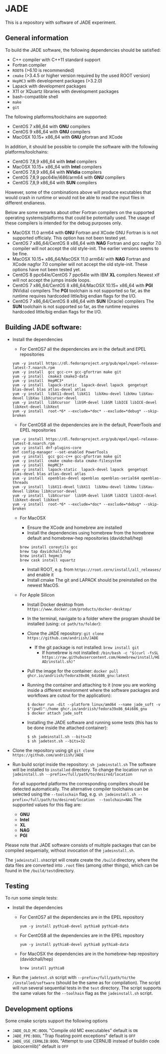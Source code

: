 # JADE
This is a repository with software of JADE experiment.

## General information 

 To build the JADE software, the following dependencies should be satisfied:
 
 - C++ compiler with C++11 standard support
 - Fortran compiler
 - ``ROOT6`` (>6.10 is recommended)
 - ``cmake`` (>3.4.5 or higher version required by the used ROOT version)
 - ``HepMC3`` with development packages (>3.2.0)
 - Lapack with development packages 
 - X11 or XQuartz libraries with development packages
 - bash-compatible shell
 - ``make``
 - ``git`` 
 
 The following platforms/toolchains are supported:
 
  - CentOS 7 x86_64 with **GNU** compilers
  - CentOS 9 x86_64 with **GNU** compilers
  - MacOSX 10.15+ x86_64 with **GNU** gfortran and XCode
  
  In addition, it should be possible to compile the software  with the following platforms/toolchains:
  
  - CentOS 7,8,9 x86_64 with **Intel** compilers
  - MacOSX 10.15+ x86_64 with **Intel** compilers
  - CentOS 7,8,9 x86_64 with **NVidia** compilers
  - CentOS 7,8,9 ppc64le/i686/arm64 with **GNU** compilers
  - CentOS 7,8,9 x86_64 with **SUN** compilers

  However, some of the combinations above will produce excutables that would crash in runtime or
  would not be able to read the input files in different endianess.

  Below are some remarks about other Fortran compilers on the supported operating systems/platforms that could be potentially used.
  The usage of these compilers is intended for the debug purposes only. 
   
   - MacOSX 11.0 arm64 with **GNU** Fortran and XCode
      GNU Fortran is is not supported officialy. This option has not been tested yet.
   - CentOS 7 x86_64/CentOS 8 x86_64 with **NAG** Fortran and gcc 
      nagfor 7.0 compiler will not accept the old style-init. The earlier versions seems to be fine.
   - MacOSX 10.15+ x86_64/MacOSX 11.0 arm64/ with **NAG** Fortran and XCode 
      nagfor 7.0 compiler will not accept the old style-init.  These options have not been tested yet.
   - CentOS 8 ppc64le/CentOS 7 ppc64le with IBM **XL** compilers
      Newest xlf will not accept the jumps inside loops.
   - CentOS 7 x86_64/CentOS 8 x86_64/MacOSX 10.15+ x86_64 with **PGI** (NVidia) compilers
      The **PGI** toolchain is not supported so far, as the runtime requires hardcoded little/big endian flags for the I/O.
   - CentOS 7 x86_64/CentOS 8 x86_64 with **SUN** (Oracle) compilers
      The **SUN** toolchain is not supported so far, as the runtime requires hardcoded little/big endian flags for the I/O.

## Building JADE software:

 - Install the dependencies
   - For CentOS7 all the dependencies are in the default and EPEL repositories  
    ```
    yum -y install https://dl.fedoraproject.org/pub/epel/epel-release-latest-7.noarch.rpm
    yum -y install  gcc gcc-c++ gcc-gfortran make git
    yum -y install  cmake3 cmake3-data
    yum -y install  HepMC3*
    yum -y install  lapack-static  lapack-devel lapack  gengetopt  blas-devel blas atlas-devel atlas
    yum -y install  libX11-devel libX11  libXmu-devel libXmu libXau-devel libXau libXcursor-devel  
    yum -y install  libXcursor  libSM-devel libSM libICE libICE-devel libXext-devel libXext
    yum -y install  root-*6* --exclude=*doc* --exclude=*debug* --skip-broken
    ```
   - For CentOS8 all the dependencies are in the default, PowerTools and EPEL repositories  
    ```
    yum -y install https://dl.fedoraproject.org/pub/epel/epel-release-latest-8.noarch.rpm
    yum -y install dnf-plugins-core
    dnf config-manager --set-enabled PowerTools
    yum -y install  gcc gcc-c++ gcc-gfortran make git
    yum -y install  cmake cmake-data cmake-filesystem
    yum -y install  HepMC3*
    yum -y install  lapack-static  lapack-devel lapack  gengetopt  blas-devel blas atlas-devel atlas  
    yum -y install  openblas-devel openblas openblas-serial64 openblas-threads
    yum -y install  libX11-devel libX11  libXmu-devel libXmu libXau-devel libXau libXcursor-devel  
    yum -y install  libXcursor  libSM-devel libSM libICE libICE-devel libXext-devel libXext
    yum -y install  root-*6* --exclude=*doc* --exclude=*debug* --skip-broken
    ```
   - For MacOSX
     - Ensure the XCode and homebrew are installed
     - Install the dependencies using homebrew from the homebrew default and homebrew-hep repositories (davidchall/hep)
      ```
      brew install coreutils gcc
      brew tap davidchall/hep
      brew install hepmc3
      brew cask install xquartz
      ```
     - Install ROOT, e.g. from  `https://root.cern/install/all_releases/` and enable it
     - Install cmake
     The git and LAPACK should be preinstalled on the newest MacOS.

    - For Apple Silicon

        - Install Docker desktop from ```https://www.docker.com/products/docker-desktop/```

        - In the terminal, navigate to a folder where the program should be installed (using: ```cd path/to/folder```):
        - Clone the JADE repository: ```git clone https://github.com/andriish/JADE```
	        - If the git package is not installed: ```brew install git```
		        - If homebrew is not installed: ```/bin/bash -c "$(curl -fsSL https://raw.githubusercontent.com/Homebrew/install/HEAD/install.sh)"```
        - Pull the image for the container: ```docker pull ghcr.io/andriish/fedora39x86_64i686_gnu:latest```
        - Running the container and attaching to it (now you are working inside a different environment where the software packages and workflows are cutout for the application):
          ```
          $ docker run -dit --platform linux/amd64 --name jade_soft -v $"(pwd)":/home ghcr.io/andriish/fedora39x86_64i686_gnu
          $ docker attach jade_soft
          ```
        - Installing the JADE software and running some tests (this has to be done inside the attached container):
          ```
          $ sh jadeinstall.sh --bits=32
          $ sh jadetest.sh --bits=32
          ```
            
- Clone the repository using git 
     ``git clone https://github.com/andriish/JADE``
    
- Run build script inside the repository:
    `` sh jadeinstall.sh `` 
    The software will be installed to ``installed`` directory.
    To change the location run ``sh jadeinstall.sh --prefix=/full/path/to/desired/location``

    For all supported platforms the corresponding compilers should be detected automatically.
    The alternative compiler toolchains can be selected using the ``--toolschain`` flag, e.g.
     ``sh jadeinstall.sh --prefix=/full/path/to/desired/location  --toolchain=NAG`` 
    The supported values for this flag are:
      
     - **GNU** 
     - **Intel** 
     - **XL** 
     - **NAG**
     - **PGI** 
    
Please note that JADE software consists of multiple packages that can be compiled sequenially, 
without invocation of the ``jadeinstall.sh``.

The ``jadeinstall.sh``script will create create the ``/build`` directory, where the data files are converted into ``.root`` files (among other things), which can be found in the ``/build/test``directory.

## Testing
To run some simple tests:

 - Install the dependencies
   - For CentOS7 all the dependencies are in the EPEL repository  
     ```
     yum -y install pythia8-devel pythia8 pythia8-data
     ```
   - For CentOS8 all the dependencies are in the EPEL repository
     ```
     yum -y install pythia8-devel pythia8 pythia8-data
     ```
   - For MacOSX the dependencies are in the homebrew-hep repository (davidchall/hep)
     ```
     brew install pythia8
     ```    
    
 - Run the ``jadetest.sh`` script with ``--prefix=/full/path/to/the /installed/software`` (should be the same as for compilation). 
   The script will  run several sequential tests in the `test` directory.
   The script supports the same values for the ``--toolhain`` flag as the ``jadeinstall.sh`` script.


## Development options

Some cmake scripts support the following options
  - ``JADE_OLD_MC:BOOL``  "Compile old MC executables" default is ``ON``
  - ``JADE_FPE:BOOL``  "Trap floating point exceptions" default is  ``OFF``
  - ``JADE_USE_CERNLIB:BOOL`` "Attempt to use CERNLIB instead of buildin code (picocernlib)" default is  ``OFF``
  


